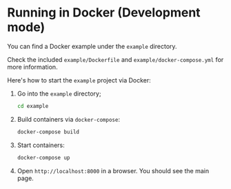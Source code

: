 # Running in Docker (Development mode)

You can find a Docker example under the `example` directory.

Check the included `example/Dockerfile` and `example/docker-compose.yml` for more information.

Here's how to start the `example` project via Docker:

1. Go into the `example` directory;

   ```bash
   cd example
   ```

2. Build containers via `docker-compose`:

   ```bash
   docker-compose build
   ```

3. Start containers:

   ```bash
   docker-compose up
   ```

4. Open `http://localhost:8000` in a browser. You should see the main page.
